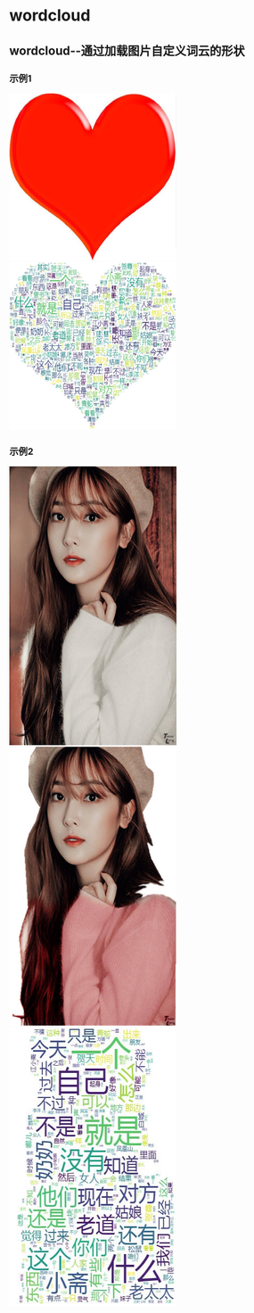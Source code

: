 # wordcloud
## wordcloud--通过加载图片自定义词云的形状

### 示例1
<img src="https://raw.githubusercontent.com/Qt7mira/MarkDownImg/master/img/wordcloud/heart.jpg" width = "300" height = "300" align=left/>
<img src="https://raw.githubusercontent.com/Qt7mira/MarkDownImg/master/img/wordcloud/wordcloud_heart.jpg" width = "300" height = "300" align=right/>

### 示例2

<img src="https://raw.githubusercontent.com/Qt7mira/MarkDownImg/master/img/wordcloud/jessica_1.jpg" width = "300" height = "500" align=center/>
<img src="https://raw.githubusercontent.com/Qt7mira/MarkDownImg/master/img/wordcloud/jessica_2.jpg" width = "300" height = "500" align=center/>
<img src="https://raw.githubusercontent.com/Qt7mira/MarkDownImg/master/img/wordcloud/wordcloud_ssica.jpg" width = "300" height = "500" align=center/>
